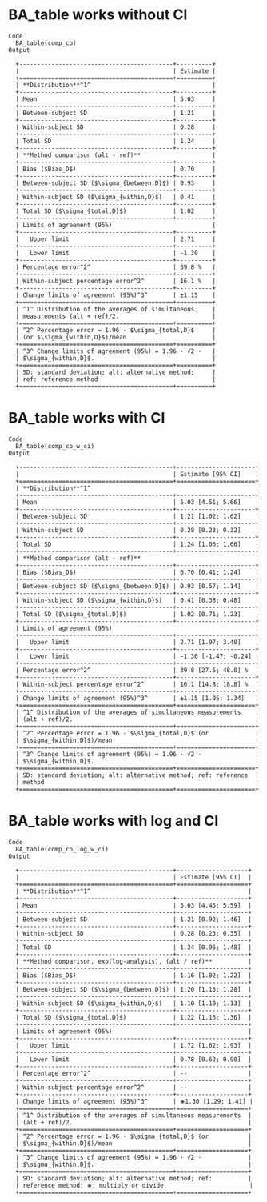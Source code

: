 # BA_table works without CI

    Code
      BA_table(comp_co)
    Output
      
      +-------------------------------------------+----------+
      |                                           | Estimate |
      +===========================================+==========+
      | **Distribution**^1^                                  |
      +-------------------------------------------+----------+
      | Mean                                      | 5.03     |
      +-------------------------------------------+----------+
      | Between-subject SD                        | 1.21     |
      +-------------------------------------------+----------+
      | Within-subject SD                         | 0.28     |
      +-------------------------------------------+----------+
      | Total SD                                  | 1.24     |
      +-------------------------------------------+----------+
      | **Method comparison (alt - ref)**                    |
      +-------------------------------------------+----------+
      | Bias ($Bias_D$)                           | 0.70     |
      +-------------------------------------------+----------+
      | Between-subject SD ($\sigma_{between,D}$) | 0.93     |
      +-------------------------------------------+----------+
      | Within-subject SD ($\sigma_{within,D}$)   | 0.41     |
      +-------------------------------------------+----------+
      | Total SD ($\sigma_{total,D}$)             | 1.02     |
      +-------------------------------------------+----------+
      | Limits of agreement (95%)                            |
      +-------------------------------------------+----------+
      |   Upper limit                             | 2.71     |
      +-------------------------------------------+----------+
      |   Lower limit                             | -1.30    |
      +-------------------------------------------+----------+
      | Percentage error^2^                       | 39.8 %   |
      +-------------------------------------------+----------+
      | Within-subject percentage error^2^        | 16.1 %   |
      +-------------------------------------------+----------+
      | Change limits of agreement (95%)^3^       | ±1.15    |
      +===========================================+==========+
      | ^1^ Distribution of the averages of simultaneous     |
      | measurements (alt + ref)/2.                          |
      +===========================================+==========+
      | ^2^ Percentage error = 1.96 · $\sigma_{total,D}$     |
      | (or $\sigma_{within,D}$)/mean                        |
      +===========================================+==========+
      | ^3^ Change limits of agreement (95%) = 1.96 · √2 ·   |
      | $\sigma_{within,D}$.                                 |
      +===========================================+==========+
      | SD: standard deviation; alt: alternative method;     |
      | ref: reference method                                |
      +===========================================+==========+ 

# BA_table works with CI

    Code
      BA_table(comp_co_w_ci)
    Output
      
      +-------------------------------------------+----------------------+
      |                                           | Estimate [95% CI]    |
      +===========================================+======================+
      | **Distribution**^1^                                              |
      +-------------------------------------------+----------------------+
      | Mean                                      | 5.03 [4.51; 5.66]    |
      +-------------------------------------------+----------------------+
      | Between-subject SD                        | 1.21 [1.02; 1.62]    |
      +-------------------------------------------+----------------------+
      | Within-subject SD                         | 0.28 [0.23; 0.32]    |
      +-------------------------------------------+----------------------+
      | Total SD                                  | 1.24 [1.06; 1.66]    |
      +-------------------------------------------+----------------------+
      | **Method comparison (alt - ref)**                                |
      +-------------------------------------------+----------------------+
      | Bias ($Bias_D$)                           | 0.70 [0.41; 1.24]    |
      +-------------------------------------------+----------------------+
      | Between-subject SD ($\sigma_{between,D}$) | 0.93 [0.57; 1.14]    |
      +-------------------------------------------+----------------------+
      | Within-subject SD ($\sigma_{within,D}$)   | 0.41 [0.38; 0.48]    |
      +-------------------------------------------+----------------------+
      | Total SD ($\sigma_{total,D}$)             | 1.02 [0.71; 1.23]    |
      +-------------------------------------------+----------------------+
      | Limits of agreement (95%)                                        |
      +-------------------------------------------+----------------------+
      |   Upper limit                             | 2.71 [1.97; 3.40]    |
      +-------------------------------------------+----------------------+
      |   Lower limit                             | -1.30 [-1.47; -0.24] |
      +-------------------------------------------+----------------------+
      | Percentage error^2^                       | 39.8 [27.5; 48.0] %  |
      +-------------------------------------------+----------------------+
      | Within-subject percentage error^2^        | 16.1 [14.8; 18.8] %  |
      +-------------------------------------------+----------------------+
      | Change limits of agreement (95%)^3^       | ±1.15 [1.05; 1.34]   |
      +===========================================+======================+
      | ^1^ Distribution of the averages of simultaneous measurements    |
      | (alt + ref)/2.                                                   |
      +===========================================+======================+
      | ^2^ Percentage error = 1.96 · $\sigma_{total,D}$ (or             |
      | $\sigma_{within,D}$)/mean                                        |
      +===========================================+======================+
      | ^3^ Change limits of agreement (95%) = 1.96 · √2 ·               |
      | $\sigma_{within,D}$.                                             |
      +===========================================+======================+
      | SD: standard deviation; alt: alternative method; ref: reference  |
      | method                                                           |
      +===========================================+======================+ 

# BA_table works with log and CI

    Code
      BA_table(comp_co_log_w_ci)
    Output
      
      +-------------------------------------------+--------------------+
      |                                           | Estimate [95% CI]  |
      +===========================================+====================+
      | **Distribution**^1^                                            |
      +-------------------------------------------+--------------------+
      | Mean                                      | 5.03 [4.45; 5.59]  |
      +-------------------------------------------+--------------------+
      | Between-subject SD                        | 1.21 [0.92; 1.46]  |
      +-------------------------------------------+--------------------+
      | Within-subject SD                         | 0.28 [0.23; 0.35]  |
      +-------------------------------------------+--------------------+
      | Total SD                                  | 1.24 [0.96; 1.48]  |
      +-------------------------------------------+--------------------+
      | **Method comparison, exp(log-analysis), (alt / ref)**          |
      +-------------------------------------------+--------------------+
      | Bias ($Bias_D$)                           | 1.16 [1.02; 1.22]  |
      +-------------------------------------------+--------------------+
      | Between-subject SD ($\sigma_{between,D}$) | 1.20 [1.13; 1.28]  |
      +-------------------------------------------+--------------------+
      | Within-subject SD ($\sigma_{within,D}$)   | 1.10 [1.10; 1.13]  |
      +-------------------------------------------+--------------------+
      | Total SD ($\sigma_{total,D}$)             | 1.22 [1.16; 1.30]  |
      +-------------------------------------------+--------------------+
      | Limits of agreement (95%)                                      |
      +-------------------------------------------+--------------------+
      |   Upper limit                             | 1.72 [1.62; 1.93]  |
      +-------------------------------------------+--------------------+
      |   Lower limit                             | 0.78 [0.62; 0.90]  |
      +-------------------------------------------+--------------------+
      | Percentage error^2^                       | --                 |
      +-------------------------------------------+--------------------+
      | Within-subject percentage error^2^        | --                 |
      +-------------------------------------------+--------------------+
      | Change limits of agreement (95%)^3^       | ⋇1.30 [1.29; 1.41] |
      +===========================================+====================+
      | ^1^ Distribution of the averages of simultaneous measurements  |
      | (alt + ref)/2.                                                 |
      +===========================================+====================+
      | ^2^ Percentage error = 1.96 · $\sigma_{total,D}$ (or           |
      | $\sigma_{within,D}$)/mean                                      |
      +===========================================+====================+
      | ^3^ Change limits of agreement (95%) = 1.96 · √2 ·             |
      | $\sigma_{within,D}$.                                           |
      +===========================================+====================+
      | SD: standard deviation; alt: alternative method; ref:          |
      | reference method; ⋇: multiply or divide                        |
      +===========================================+====================+ 

